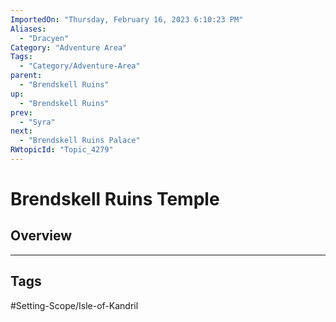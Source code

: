 ```yaml
---
ImportedOn: "Thursday, February 16, 2023 6:10:23 PM"
Aliases:
  - "Dracyen"
Category: "Adventure Area"
Tags:
  - "Category/Adventure-Area"
parent:
  - "Brendskell Ruins"
up:
  - "Brendskell Ruins"
prev:
  - "Syra"
next:
  - "Brendskell Ruins Palace"
RWtopicId: "Topic_4279"
---
```

# Brendskell Ruins Temple
## Overview

---
## Tags
#Setting-Scope/Isle-of-Kandril

